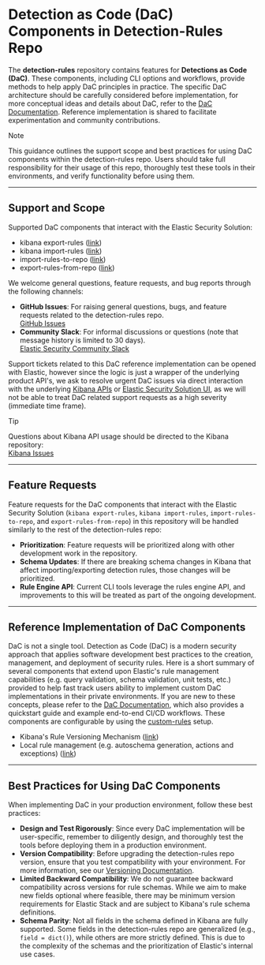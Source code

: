 # Detection as Code (DaC) Components in Detection-Rules Repo

The **detection-rules** repository contains features for **Detections as Code (DaC)**. These components, including CLI options and workflows, provide methods to help apply DaC principles in practice. The specific DaC architecture should be carefully considered before implementation, for more conceptual ideas and details about DaC, refer to the [DaC Documentation](https://dac-reference.readthedocs.io/en/latest/). Reference implementation is shared to facilitate experimentation and community contributions.

> [!NOTE]
> This guidance outlines the support scope and best practices for using DaC components within the detection-rules repo. Users should take full responsibility for their usage of this repo, thoroughly test these tools in their environments, and verify functionality before using them.

---

## Support and Scope

Supported DaC components that interact with the Elastic Security Solution:
- kibana export-rules ([link](https://github.com/elastic/detection-rules/blob/main/CLI.md#exporting-rules))
- kibana import-rules ([link](https://github.com/elastic/detection-rules/blob/main/CLI.md#using-import-rules))
- import-rules-to-repo ([link](https://github.com/elastic/detection-rules/blob/main/CLI.md#import-rules-to-repo))
- export-rules-from-repo ([link](https://github.com/elastic/detection-rules/blob/main/CLI.md#uploading-rules-to-kibana))

We welcome general questions, feature requests, and bug reports through the following channels:
- **GitHub Issues**: For raising general questions, bugs, and feature requests related to the detection-rules repo.  
  [GitHub Issues](https://github.com/elastic/detection-rules/issues)
- **Community Slack**: For informal discussions or questions (note that message history is limited to 30 days).  
  [Elastic Security Community Slack](https://elasticstack.slack.com/archives/C06TE19EP09)

Support tickets related to this DaC reference implementation can be opened with Elastic, however since the logic is just a wrapper of the underlying product API's, we ask to resolve urgent DaC issues via direct interaction with the underlying [Kibana APIs](https://www.elastic.co/docs/api/doc/kibana/v8/group/endpoint-security-detections-api) or [Elastic Security Solution UI](https://www.elastic.co/guide/en/security/current/rules-ui-management.html), as we will not be able to treat DaC related support requests as a high severity (immediate time frame).

> [!TIP]
> Questions about Kibana API usage should be directed to the Kibana repository:  
> [Kibana Issues](https://github.com/elastic/kibana/issues)

---

## Feature Requests

Feature requests for the DaC components that interact with the Elastic Security Solution (`kibana export-rules`, `kibana import-rules`, `import-rules-to-repo`, and `export-rules-from-repo`) in this repository will be handled similarly to the rest of the detection-rules repo:
- **Prioritization**: Feature requests will be prioritized along with other development work in the repository.
- **Schema Updates**: If there are breaking schema changes in Kibana that affect importing/exporting detection rules, those changes will be prioritized.
- **Rule Engine API**: Current CLI tools leverage the rules engine API, and improvements to this will be treated as part of the ongoing development.
---

## Reference Implementation of DaC Components

DaC is not a single tool. Detection as Code (DaC) is a modern security approach that applies software development best practices to the creation, management, and deployment of security rules. Here is a short summary of several components that extend upon Elastic's rule management capabilities (e.g. query validation, schema validation, unit tests, etc.) provided to help fast track users ability to implement custom DaC implementations in their private environments. If you are new to these concepts, please refer to the [DaC Documentation](https://dac-reference.readthedocs.io/en/latest/), which also provides a quickstart guide and example end-to-end CI/CD workflows.  These components are configurable by using the [custom-rules](docs-dev/custom-rules.md) setup.

- Kibana's Rule Versioning Mechanism ([link](https://dac-reference.readthedocs.io/en/latest/internals_of_the_detection_rules_repo.html#option-2-defer-to-elastic-security))
- Local rule management (e.g. autoschema generation, actions and exceptions) ([link](https://dac-reference.readthedocs.io/en/latest/internals_of_the_detection_rules_repo.html#option-1-using-the-built-in-configuration))

---

## Best Practices for Using DaC Components

When implementing DaC in your production environment, follow these best practices:

- **Design and Test Rigorously**: Since every DaC implementation will be user-specific, remember to diligently design, and thoroughly test the tools before deploying them in a production environment.
- **Version Compatibility**: Before upgrading the detection-rules repo version, ensure that you test compatibility with your environment. For more information, see our [Versioning Documentation](https://github.com/elastic/ia-trade-team/issues/471%23issuecomment-2423259800).
- **Limited Backward Compatibility**: We do not guarantee backward compatibility across versions for rule schemas. While we aim to make new fields optional where feasible, there may be minimum version requirements for Elastic Stack and are subject to Kibana's rule schema definitions.
- **Schema Parity**: Not all fields in the schema defined in Kibana are fully supported. Some fields in the detection-rules repo are generalized (e.g., `field = dict()`), while others are more strictly defined. This is due to the complexity of the schemas and the prioritization of Elastic's internal use cases.

